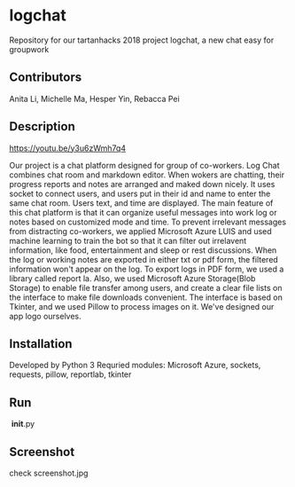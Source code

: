 # logchat
Repository for our tartanhacks 2018 project logchat, a new chat easy for groupwork
## Contributors
  Anita Li, Michelle Ma, Hesper Yin, Rebacca Pei
## Description
https://youtu.be/y3u6zWmh7q4

  Our project is a chat platform designed for group of co-workers. Log Chat combines chat room and markdown editor. When wokers are chatting, their progress reports and notes are arranged and maked down nicely.
  It uses socket to connect users, and users put in their id and name to enter the same chat room. Users text, and time are displayed.
  The main feature of this chat platform is that it can organize useful messages into work log or notes based on customized mode and time. To prevent irrelevant messages from distracting co-workers, we applied Microsoft Azure LUIS and used machine learning to train the bot so that it can filter out irrelavent information, like food, entertainment and sleep or rest discussions. When the log or working notes are exported in either txt or pdf form, the filtered information won't appear on the log. To export logs in PDF form, we used a library called report la. Also, we used Microsoft Azure Storage(Blob Storage) to enable file transfer among users, and create a clear file lists on the interface to make file downloads convenient. The interface is based on Tkinter, and we used Pillow to process images on it. We've designed our app logo ourselves.
## Installation
  Developed by Python 3
  Requried modules: Microsoft Azure, sockets, requests, pillow, reportlab, tkinter
## Run
  __init__.py
## Screenshot
  check screenshot.jpg
